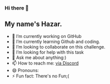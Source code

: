 ### Hi there 👋
## My name's Hazar.

- 🔭 I’m currently working on GitHub
- 🌱 I’m currently learning Github and coding.  
- 👯 I’m looking to collaborate on this challenge.
- 🤔 I’m looking for help with this task
- 💬 Ask me about anything:)
- 📫 How to reach me: [via Discord](https://discord.com/channels/@me) 
- 😄 Pronouns: 
- ⚡ Fun fact: There's no Fun;(

<!--
**hazarkocturk/hazarkocturk** is a ✨ _special_ ✨ repository because its `README.md` (this file) appears on your GitHub profile.

Here are some ideas to get you started:

- 🔭 I’m currently working on GitHub
- 🌱 I’m currently learning Github and coding.  
- 👯 I’m looking to collaborate on this challenge.
- 🤔 I’m looking for help with ...
- 💬 Ask me about ...
- 📫 How to reach me: ...
- 😄 Pronouns: ...
- ⚡ Fun fact: ...
-->
